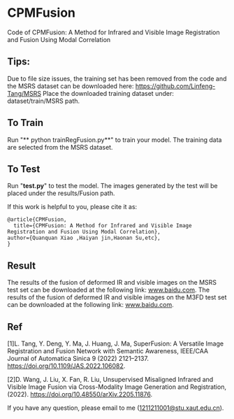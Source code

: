 # CPMFusion
Code of CPMFusion: A Method for Infrared and Visible Image Registration and Fusion Using Modal Correlation

## Tips:<br>
Due to file size issues, the training set has been removed from the code and the MSRS dataset can be downloaded here: https://github.com/Linfeng-Tang/MSRS
Place the downloaded training dataset under: dataset/train/MSRS path.

## To Train 
Run "** python trainRegFusion.py**" to train your model.
The training data are selected from the MSRS dataset. 

## To Test
Run "**test.py**" to test the model.
The images generated by the test will be placed under the results/Fusion path.

If this work is helpful to you, please cite it as:
```
@article{CPMFusion,
  title={CPMFusion: A Method for Infrared and Visible Image Registration and Fusion Using Modal Correlation},
author={Quanquan Xiao ,Haiyan jin,Haonan Su,etc},
}
```

## Result
The results of the fusion of deformed IR and visible images on the MSRS test set can be downloaded at the following link: www.baidu.com.
The results of the fusion of deformed IR and visible images on the M3FD test set can be downloaded at the following link: www.baidu.com.
## Ref
[1]L. Tang, Y. Deng, Y. Ma, J. Huang, J. Ma, SuperFusion: A Versatile Image Registration and Fusion Network with Semantic Awareness, IEEE/CAA Journal of Automatica Sinica 9 (2022) 2121–2137. https://doi.org/10.1109/JAS.2022.106082.

[2]D. Wang, J. Liu, X. Fan, R. Liu, Unsupervised Misaligned Infrared and Visible Image Fusion via Cross-Modality Image Generation and Registration, (2022). https://doi.org/10.48550/arXiv.2205.11876.

If you have any question, please email to me (1211211001@stu.xaut.edu.cn).
